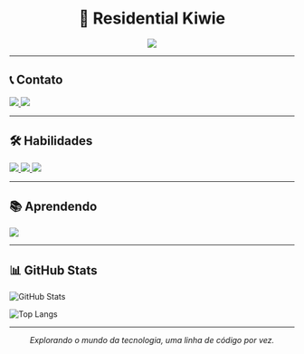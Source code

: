 <h1 align="center">🥝 Residential Kiwie</h1>

<p align="center">
  <a href="https://brasilescola.uol.com.br/frutas/kiwi.html" target="_blank">
    <img src="https://img.shields.io/badge/Contato-%F0%9F%A5%9D-green?style=flat-square">
  </a>
</p>

---

## 📞 Contato

<p>
  <a href="https://wa.me/+5511951662146" target="_blank">
    <img src="https://img.shields.io/badge/WhatsApp-25D366?style=for-the-badge&logo=whatsapp&logoColor=white">
  </a>
  <a href="#" target="_blank">
    <img src="https://img.shields.io/badge/Facebook-1877F2?style=for-the-badge&logo=facebook&logoColor=white">
  </a>
</p>

---

## 🛠️ Habilidades

<p>
  <a href="#">
    <img src="https://img.shields.io/badge/HTML5-E34F26?style=for-the-badge&logo=html5&logoColor=white">
  </a>
  <a href="#">
    <img src="https://img.shields.io/badge/CSS3-1572B6?style=for-the-badge&logo=css3&logoColor=white">
  </a>
  <a href="#">
    <img src="https://img.shields.io/badge/Bootstrap-563D7C?style=for-the-badge&logo=bootstrap&logoColor=white">
  </a>
</p>

---

## 📚 Aprendendo

<p>
  <a href="#">
    <img src="https://img.shields.io/badge/JavaScript-323330?style=for-the-badge&logo=javascript&logoColor=F7DF1E">
  </a>
</p>

---

## 📊 GitHub Stats

<p>
  <img src="https://github-readme-stats.vercel.app/api?username=ResidentKiwi&show_icons=true&theme=radical" alt="GitHub Stats" />
</p>

<p>
  <img src="https://github-readme-stats.vercel.app/api/top-langs/?username=ResidentKiwi&size_weight=0.5&count_weight=0.5" alt="Top Langs" />
</p>

---

<p align="center">
  <em>Explorando o mundo da tecnologia, uma linha de código por vez.</em>
</p>
